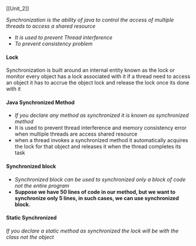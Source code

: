 [[Unit_2]]

*Synchronization is the ability of java to control the access of multiple threads to access a shared resource*
- *It is used to prevent Thread interference*
- *To prevent consistency problem*

#### Lock 
Synchronization is built around an internal entity known as the lock or monitor every object has a lock associated with it if a thread need to access an object it has to accrue the object lock and release the lock once its done with it

#### Java Synchronized Method

- *If you declare any method as synchronized it is known as synchronized method*
- It is used to prevent thread interference and memory consistency error when multiple threads are access shared resource 
- when a thread invokes a synchronized method it automatically acquires the lock for that object and releases it when the thread completes its task

#### Synchronized block

- *Synchronized block can be used to synchronized only a block of code not the entire program*
- **Suppose we have 50 lines of code in our method, but we want to synchronize only 5 lines, in such cases, we can use synchronized block.**

#### Static Synchronized 
*If you declare a static method as synchronized the lock will be with the class not the object*

